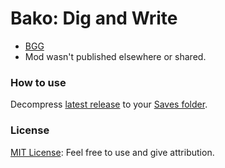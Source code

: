 # Bako: Dig and Write
- [BGG](https://bgg.cc/boardgame/368341/bako-dig-and-write)
- Mod wasn't published elsewhere or shared.

### How to use
Decompress [latest release](https://github.com/tomk-/frostpunk-generator/releases/latest) to your [Saves folder](https://kb.tabletopsimulator.com/getting-started/technical-info/#save-game-data-location).

### License
[MIT License](https://mit-license.org): Feel free to use and give attribution.
